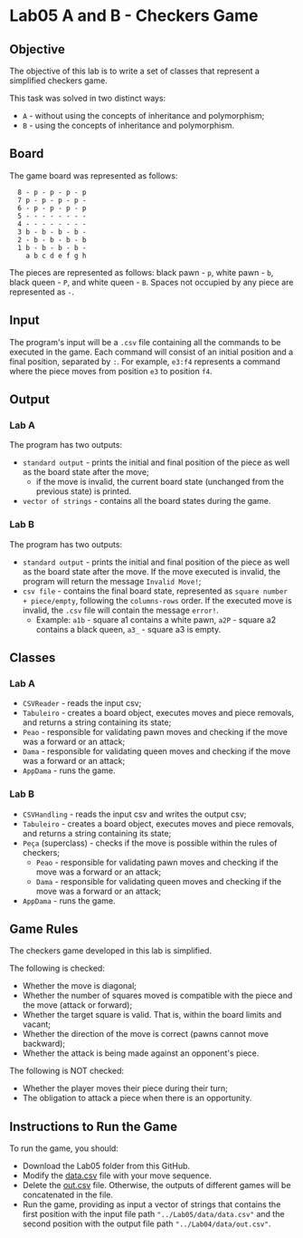 # Lab05 A and B - Checkers Game

## Objective

The objective of this lab is to write a set of classes that represent a simplified checkers game.

This task was solved in two distinct ways:

* `A` - without using the concepts of inheritance and polymorphism;
* `B` - using the concepts of inheritance and polymorphism.

## Board

The game board was represented as follows:

~~~
  8 - p - p - p - p
  7 p - p - p - p -
  6 - p - p - p - p
  5 - - - - - - - -
  4 - - - - - - - -
  3 b - b - b - b -
  2 - b - b - b - b
  1 b - b - b - b -
    a b c d e f g h 
~~~

The pieces are represented as follows: black pawn - `p`, white pawn - `b`, black queen - `P`, and white queen - `B`.
Spaces not occupied by any piece are represented as `-`.

## Input

The program's input will be a `.csv` file containing all the commands to be executed in the game. Each command will consist of an initial position and a final position, separated by `:`. For example, `e3:f4` represents a command where the piece moves from position `e3` to position `f4`.

## Output

### Lab A

The program has two outputs:

* `standard output` - prints the initial and final position of the piece as well as the board state after the move;
  * if the move is invalid, the current board state (unchanged from the previous state) is printed.
* `vector of strings` - contains all the board states during the game.

### Lab B

The program has two outputs:

* `standard output` - prints the initial and final position of the piece as well as the board state after the move. If the move executed is invalid, the program will return the message `Invalid Move!`;
* `csv file` - contains the final board state, represented as `square number + piece/empty`, following the `columns-rows` order. If the executed move is invalid, the `.csv` file will contain the message `error!`.
  * Example: `a1b` - square a1 contains a white pawn, `a2P` - square a2 contains a black queen, `a3_` - square a3 is empty.

## Classes

### Lab A

* `CSVReader` - reads the input csv;
* `Tabuleiro` - creates a board object, executes moves and piece removals, and returns a string containing its state;
* `Peao` - responsible for validating pawn moves and checking if the move was a forward or an attack;
* `Dama` - responsible for validating queen moves and checking if the move was a forward or an attack;
* `AppDama` - runs the game.

### Lab B

* `CSVHandling` - reads the input csv and writes the output csv;
* `Tabuleiro` - creates a board object, executes moves and piece removals, and returns a string containing its state;
* `Peça` (superclass) - checks if the move is possible within the rules of checkers;
  * `Peao` - responsible for validating pawn moves and checking if the move was a forward or an attack;
  * `Dama` - responsible for validating queen moves and checking if the move was a forward or an attack;
* `AppDama` - runs the game.

## Game Rules

The checkers game developed in this lab is simplified.

The following is checked:

* Whether the move is diagonal;
* Whether the number of squares moved is compatible with the piece and the move (attack or forward);
* Whether the target square is valid. That is, within the board limits and vacant;
* Whether the direction of the move is correct (pawns cannot move backward);
* Whether the attack is being made against an opponent's piece.

The following is NOT checked:

* Whether the player moves their piece during their turn;
* The obligation to attack a piece when there is an opportunity.

## Instructions to Run the Game

To run the game, you should:

* Download the Lab05 folder from this GitHub.
* Modify the [data.csv](https://github.com/gabrielmelo00/OOP_Final_Projects/blob/master/Checkers%20Game/data/data.csv) file with your move sequence.
* Delete the [out.csv](https://github.com/gabrielmelo00/OOP_Final_Projects/blob/master/Checkers%20Game/data/out.csv) file. Otherwise, the outputs of different games will be concatenated in the file.
* Run the game, providing as input a vector of strings that contains the first position with the input file path `"../Lab05/data/data.csv"` and the second position with the output file path `"../Lab04/data/out.csv"`.




